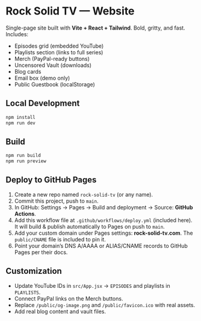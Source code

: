 # Rock Solid TV — Website

Single-page site built with **Vite + React + Tailwind**. Bold, gritty, and fast. Includes:
- Episodes grid (embedded YouTube)
- Playlists section (links to full series)
- Merch (PayPal-ready buttons)
- Uncensored Vault (downloads)
- Blog cards
- Email box (demo only)
- Public Guestbook (localStorage)

## Local Development
```bash
npm install
npm run dev
```

## Build
```bash
npm run build
npm run preview
```

## Deploy to GitHub Pages
1. Create a new repo named `rock-solid-tv` (or any name).
2. Commit this project, push to `main`.
3. In GitHub: Settings → Pages → Build and deployment → Source: **GitHub Actions**.
4. Add this workflow file at `.github/workflows/deploy.yml` (included here). It will build & publish automatically to Pages on push to `main`.
5. Add your custom domain under Pages settings: **rock-solid-tv.com**. The `public/CNAME` file is included to pin it.
6. Point your domain’s DNS A/AAAA or ALIAS/CNAME records to GitHub Pages per their docs.

## Customization
- Update YouTube IDs in `src/App.jsx` → `EPISODES` and playlists in `PLAYLISTS`.
- Connect PayPal links on the Merch buttons.
- Replace `/public/og-image.png` and `/public/favicon.ico` with real assets.
- Add real blog content and vault files.
